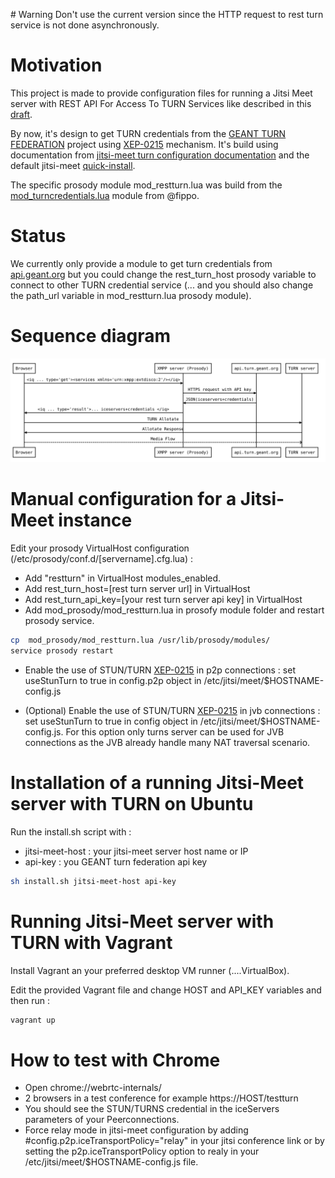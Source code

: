 # Warning 
Don't use the current version since the HTTP request to rest turn service is not done asynchronously.


# Motivation
This project is made to provide configuration files for running a Jitsi Meet server with REST API For Access To TURN Services like described in this [draft](https://tools.ietf.org/html/draft-uberti-behave-turn-rest-00).

By now, it's design to get TURN credentials from  the [GEANT TURN FEDERATION](http://turn.geant.org/) project using [XEP-0215](https://xmpp.org/extensions/xep-0215.html) mechanism. It's build using documentation from  [jitsi-meet turn configuration documentation](https://github.com/jitsi/jitsi-meet/blob/master/doc/turn.md) and the default jitsi-meet [quick-install](https://github.com/jitsi/jitsi-meet/blob/master/doc/quick-install.md).

The specific prosody module mod_restturn.lua was build from the [mod_turncredentials.lua](https://github.com/otalk/mod_turncredentials) module from @fippo.

# Status
We currently only provide a module to get turn credentials from [api.geant.org](https://api.geant.org) but you could change the rest_turn_host prosody variable to connect to other TURN credential service (... and you should also change the path_url variable in mod_restturn.lua prosody module).

# Sequence diagram

<img src="https://github.com/daimoc/jitsi-meet-rest-turn-credentials/blob/master/xep-0215.svg">

# Manual configuration for a Jitsi-Meet instance
Edit your prosody VirtualHost configuration (/etc/prosody/conf.d/[servername].cfg.lua) :

 * Add  "restturn" in VirtualHost modules_enabled.
 * Add rest_turn_host=[rest turn server url] in VirtualHost
 * Add rest_turn_api_key=[your rest turn server api key] in VirtualHost
 * Add mod_prosody/mod_restturn.lua in prosofy module folder and restart prosody service.
```bash
cp  mod_prosody/mod_restturn.lua /usr/lib/prosody/modules/
service prosody restart
```
 * Enable the use of STUN/TURN [XEP-0215](https://xmpp.org/extensions/xep-0215.html) in p2p connections : set useStunTurn to true in config.p2p object in /etc/jitsi/meet/$HOSTNAME-config.js

 * (Optional) Enable the use of STUN/TURN
  [XEP-0215](https://xmpp.org/extensions/xep-0215.html) in jvb connections : set useStunTurn to true in config object in /etc/jitsi/meet/$HOSTNAME-config.js. For this option only turns server can be used for JVB connections as the JVB already handle many NAT traversal scenario.


# Installation of a running Jitsi-Meet server with TURN on Ubuntu
Run the install.sh script with :

 * jitsi-meet-host : your jitsi-meet server host name or IP
 * api-key         : you GEANT turn federation api key
```bash
sh install.sh jitsi-meet-host api-key
```

# Running Jitsi-Meet server with TURN  with Vagrant
Install Vagrant an your preferred desktop VM runner (....VirtualBox).

Edit the provided Vagrant file and change HOST and API_KEY variables and then run :

```bash
vagrant up
```

# How to test with Chrome

 * Open chrome://webrtc-internals/
 * 2 browsers in a test conference for example https://HOST/testturn
 * You should see the STUN/TURNS credential in the iceServers parameters of your Peerconnections.
 * Force relay mode in jitsi-meet configuration by adding #config.p2p.iceTransportPolicy="relay" in your jitsi conference link or by setting the p2p.iceTransportPolicy option to realy in your /etc/jitsi/meet/$HOSTNAME-config.js file.
